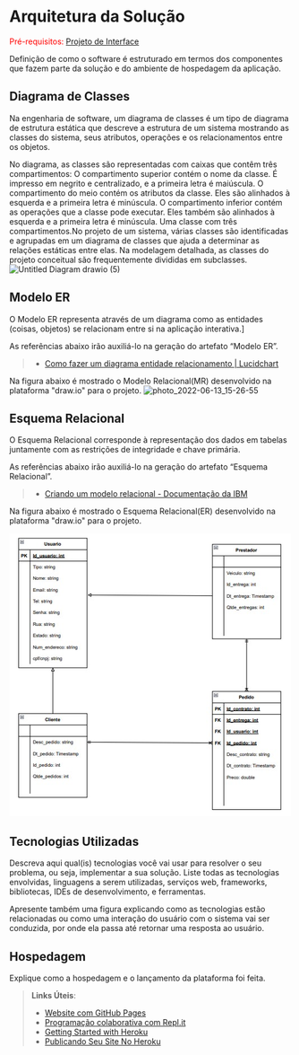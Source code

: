 # Arquitetura da Solução

<span style="color:red">Pré-requisitos: <a href="3-Projeto de Interface.md"> Projeto de Interface</a></span>

Definição de como o software é estruturado em termos dos componentes que fazem parte da solução e do ambiente de hospedagem da aplicação.

## Diagrama de Classes

Na engenharia de software, um diagrama de classes é um tipo de diagrama de estrutura estática que descreve a estrutura de um sistema mostrando as classes do sistema, seus atributos, operações e os relacionamentos entre os objetos. 

No diagrama, as classes são representadas com caixas que contêm três compartimentos: 
O compartimento superior contém o nome da classe. É impresso em negrito e centralizado, e a primeira letra é maiúscula. 
O compartimento do meio contém os atributos da classe. Eles são alinhados à esquerda e a primeira letra é minúscula. 
O compartimento inferior contém as operações que a classe pode executar. Eles também são alinhados à esquerda e a primeira letra é minúscula. 
Uma classe com três compartimentos.No projeto de um sistema, várias classes são identificadas e agrupadas em um diagrama de classes que ajuda a determinar as relações estáticas entre elas. Na modelagem detalhada, as classes do projeto conceitual são frequentemente divididas em subclasses. 
![Untitled Diagram drawio (5)](https://user-images.githubusercontent.com/91202959/162323739-1c407100-01fb-48ff-9a05-061448b45421.png)



## Modelo ER

O Modelo ER representa através de um diagrama como as entidades (coisas, objetos) se relacionam entre si na aplicação interativa.]

As referências abaixo irão auxiliá-lo na geração do artefato “Modelo ER”.

> - [Como fazer um diagrama entidade relacionamento | Lucidchart](https://www.lucidchart.com/pages/pt/como-fazer-um-diagrama-entidade-relacionamento)

Na figura abaixo é mostrado o Modelo Relacional(MR) desenvolvido na plataforma "draw.io" para o projeto.
![photo_2022-06-13_15-26-55](https://user-images.githubusercontent.com/91202959/173681753-228fe258-6372-46cb-b26e-c3eb19493d20.jpg)

## Esquema Relacional

O Esquema Relacional corresponde à representação dos dados em tabelas juntamente com as restrições de integridade e chave primária.
 
As referências abaixo irão auxiliá-lo na geração do artefato “Esquema Relacional”.

> - [Criando um modelo relacional - Documentação da IBM](https://www.ibm.com/docs/pt-br/cognos-analytics/10.2.2?topic=designer-creating-relational-model)

Na figura abaixo é mostrado o Esquema Relacional(ER) desenvolvido na plataforma "draw.io" para o projeto.

<img src="img/ER_ClickExpress.jpg" alt="Figura Modelo Relacional(MR) ClickExpress">

## Tecnologias Utilizadas

Descreva aqui qual(is) tecnologias você vai usar para resolver o seu problema, ou seja, implementar a sua solução. Liste todas as tecnologias envolvidas, linguagens a serem utilizadas, serviços web, frameworks, bibliotecas, IDEs de desenvolvimento, e ferramentas.

Apresente também uma figura explicando como as tecnologias estão relacionadas ou como uma interação do usuário com o sistema vai ser conduzida, por onde ela passa até retornar uma resposta ao usuário.

## Hospedagem

Explique como a hospedagem e o lançamento da plataforma foi feita.

> **Links Úteis**:
>
> - [Website com GitHub Pages](https://pages.github.com/)
> - [Programação colaborativa com Repl.it](https://repl.it/)
> - [Getting Started with Heroku](https://devcenter.heroku.com/start)
> - [Publicando Seu Site No Heroku](http://pythonclub.com.br/publicando-seu-hello-world-no-heroku.html)
